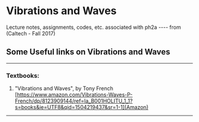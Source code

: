 # Vibrations and Waves
Lecture notes, assignments, codes, etc. associated with ph2a
---- from (Caltech - Fall 2017) 

## Some Useful links on Vibrations and Waves

***

### Textbooks:
1. "Vibrations and Waves", by Tony French [https://www.amazon.com/Vibrations-Waves-P-French/dp/8123909144/ref=la_B001HOLITU_1_1?s=books&ie=UTF8&qid=1504219437&sr=1-1](Amazon) 


***
